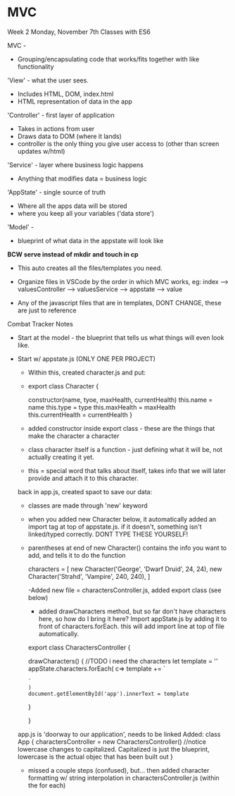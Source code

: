 # MVC
Week 2
Monday, November 7th
Classes with ES6

MVC -
* Grouping/encapsulating code that works/fits together with like functionality

'View' - what the user sees. 
  - Includes HTML, DOM, index.html
  - HTML representation of data in the app

'Controller' - first layer of application
  - Takes in actions from user
  - Draws data to DOM (where it lands)
  - controller is the only thing you give user access to (other than screen updates w/html)

'Service' - layer where business logic happens
  - Anything that modifies data = business logic

'AppState' - single source of truth 
  - Where all the apps data will be stored
  - where you keep all your variables ('data store')

'Model' - 
  - blueprint of what data in the appstate will look like

**BCW serve instead of mkdir and touch in cp**
- This auto creates all the files/templates you need. 

- Organize files in VSCode by the order in which MVC works, eg: index --> valuesController --> valuesService --> appstate --> value
- Any of the javascript files that are in templates, DONT CHANGE, these are just to reference

Combat Tracker Notes
- Start at the model - the blueprint that tells us what things will even look like.
- Start w/ appstate.js (ONLY ONE PER PROJECT)
  - Within this, created character.js and put:
  - export class Character {

      constructor(name, tyoe, maxHealth, currentHealth)
        this.name = name
        this.type = type
        this.maxHealth = maxHealth
        this.currentHealth = currentHealth
  }

  - added constructor inside export class - these are the things that make the character a character
  - class character itself is a function - just defining what it will be, not actually creating it yet. 
  - this = special word that talks about itself, takes info that we will later provide and attach it to this character. 

  back in app.js, created spaot to save our data:
  - classes are made through 'new' keyword
  - when you added new Character below, it automatically added an import tag at top of appstate.js. if it doesn't, something isn't linked/typed correctly. DONT TYPE THESE YOURSELF! 
  - parentheses at end of new Character() contains the info you want to add, and tells it to do the function

    characters = [
      new Character('George', 'Dwarf Druid', 24, 24),
      new Character('Strahd', 'Vampire', 240, 240),
    ]

    -Added new file = charactersController.js, added export class (see below)
    - added drawCharacters method, but so far don't have characters here, so how do I bring it here? Import appState.js by adding it to front of characters.forEach. this will add import line at top of file automatically. 


    export class CharactersController {

      drawCharacters() {
        //TODO i need the characters
        let template = ''
        appState.characters.forEach( c=> template += `

        `
        )
        document.getElementById('app').innerText = template       
      }

    }

  app.js is 'doorway to our application', needs to be linked 
  Added: 
    class App {
      charactersController = new CharactersController()    //notice lowercase changes to capitalized. Capitalized is just the blueprint, lowercase is the actual objec that has been built out
    }

  - missed a couple steps (confused), but...
   then added character formatting w/ string interpolation in charactersController.js (within the for each)

  